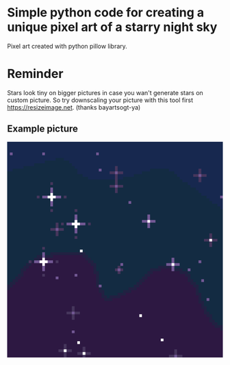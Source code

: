 # Simple python code for creating a unique pixel art of a starry night sky

Pixel art created with python pillow library.

# Reminder

Stars look tiny on bigger pictures in case you wan't generate stars on custom picture. So try downscaling your picture with this tool first https://resizeimage.net. (thanks bayartsogt-ya)

## Example picture

![Example picture](profile2.png "starry sky")
